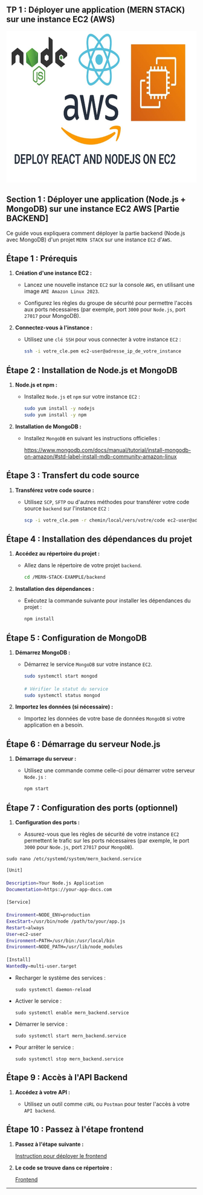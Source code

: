 ## TP 1 : Déployer une application (MERN STACK) sur une instance EC2 (AWS)


<div align="center">
<img src="./ASSETS/node_react_aws.jpg" alt="Node, React and AWS Logo" width ='600' height='400' >
</div>


## Section 1 : Déployer une application (Node.js + MongoDB) sur une instance EC2 AWS [Partie BACKEND]

Ce guide vous expliquera comment déployer la partie backend (Node.js avec MongoDB) d'un projet `MERN STACK` sur une instance `EC2` d'`AWS`.

## Étape 1 : Prérequis

1. **Création d'une instance EC2 :**

   - Lancez une nouvelle instance `EC2` sur la console `AWS`, en utilisant une image `AMI Amazon Linux 2023`.

   - Configurez les règles du groupe de sécurité pour permettre l'accès aux ports nécessaires (par exemple, port `3000` pour `Node.js`, port `27017` pour MongoDB).

2. **Connectez-vous à l'instance :**
   
   - Utilisez une `clé SSH` pour vous connecter à votre instance `EC2` :
   
     ```bash
     ssh -i votre_cle.pem ec2-user@adresse_ip_de_votre_instance
     ```

## Étape 2 : Installation de Node.js et MongoDB

1. **Node.js et npm :**
   
   - Installez `Node.js` et `npm` sur votre instance `EC2` :
   
     ```bash
     sudo yum install -y nodejs
     sudo yum install -y npm
     ```

2. **Installation de MongoDB :**
   
   - Installez `MongoDB` en suivant les instructions officielles :

     https://www.mongodb.com/docs/manual/tutorial/install-mongodb-on-amazon/#std-label-install-mdb-community-amazon-linux

## Étape 3 : Transfert du code source

1. **Transférez votre code source :**
   
   - Utilisez `SCP`, `SFTP` ou d'autres méthodes pour transférer votre code source `backend` sur l'instance `EC2` :

     ```bash
     scp -i votre_cle.pem -r chemin/local/vers/votre/code ec2-user@adresse_ip_de_votre_instance:/chemin/vers/destination
     ```

## Étape 4 : Installation des dépendances du projet

1. **Accédez au répertoire du projet :**

   - Allez dans le répertoire de votre projet `backend`.

     ```bash
     cd /MERN-STACK-EXAMPLE/backend
     ```

2. **Installation des dépendances :**
   
   - Exécutez la commande suivante pour installer les dépendances du projet :
   
     ```bash
     npm install
     ```

## Étape 5 : Configuration de MongoDB

1. **Démarrez MongoDB :**
   
   - Démarrez le service `MongoDB` sur votre instance `EC2`.

     ```bash
     sudo systemctl start mongod
     
     # Vérifier le statut du service 
     sudo systemctl status mongod
     ```

2. **Importez les données (si nécessaire) :**
   
   - Importez les données de votre base de données `MongoDB` si votre application en a besoin.

## Étape 6 : Démarrage du serveur Node.js

1. **Démarrage du serveur :**
   
   - Utilisez une commande comme celle-ci pour démarrer votre serveur `Node.js` :
   
     ```bash
     npm start
     ```

## Étape 7 : Configuration des ports (optionnel)

1. **Configuration des ports :**
   
   - Assurez-vous que les règles de sécurité de votre instance `EC2` permettent le trafic sur les ports nécessaires (par exemple, le port `3000` pour `Node.js`, port `27017` pour `MongoDB`).
   
  
  ```console
  sudo nano /etc/systemd/system/mern_backend.service
  ```
  
  ```bash
  [Unit]
  
  Description=Your Node.js Application
  Documentation=https://your-app-docs.com

  [Service]
  
  Environment=NODE_ENV=production
  ExecStart=/usr/bin/node /path/to/your/app.js
  Restart=always
  User=ec2-user
  Environment=PATH=/usr/bin:/usr/local/bin
  Environment=NODE_PATH=/usr/lib/node_modules

  [Install]
  WantedBy=multi-user.target
  ```
  
- Recharger le système des services :

  ```console
  sudo systemctl daemon-reload
  ```

- Activer le service :

  ```console
  sudo systemctl enable mern_backend.service
  ```
  
- Démarrer le service :
  
  ```console
  sudo systemctl start mern_backend.service
  ```
  
- Pour arrêter le service : 

  ```console
  sudo systemctl stop mern_backend.service
  ```


## Étape 9 : Accès à l'API Backend

1. **Accédez à votre API :**
   
   - Utilisez un outil comme `cURL` ou `Postman` pour tester l'accès à votre `API backend`.


## Étape 10 : Passez à l'étape frontend

1. **Passez à l'étape suivante :**

   [Instruction pour déployer le frontend](./FRONTEND.md)

2. **Le code se trouve dans ce répertoire :**

   [Frontend](./MERN-STACK-EXAMPLE-PROJECT/frontend/)

---

